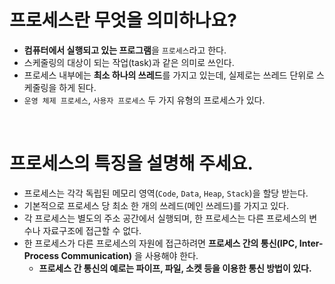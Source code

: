 # 프로세스란 무엇을 의미하나요?

- **컴퓨터에서 실행되고 있는 프로그램**을 `프로세스`라고 한다.
- 스케줄링의 대상이 되는 작업(task)과 같은 의미로 쓰인다.
- 프로세스 내부에는 **최소 하나의 쓰레드**를 가지고 있는데, 실제로는 쓰레드 단위로 스케줄링을 하게 된다.
- `운영 체제 프로세스`, `사용자 프로세스` 두 가지 유형의 프로세스가 있다.

<br>

# 프로세스의 특징을 설명해 주세요.

- 프로세스는 각각 독립된 메모리 영역(`Code`, `Data`, `Heap`, `Stack`)을 할당 받는다.
- 기본적으로 프로세스 당 최소 한 개의 쓰레드(메인 쓰레드)를 가지고 있다.
- 각 프로세스는 별도의 주소 공간에서 실행되며, 한 프로세스는 다른 프로세스의 변수나 자료구조에 접근할 수 없다.
- 한 프로세스가 다른 프로세스의 자원에 접근하려면 **프로세스 간의 통신(IPC, Inter-Process Communication)** 을 사용해야 한다.
  - **프로세스 간 통신의 예로는 파이프, 파일, 소켓 등을 이용한 통신 방법이 있다.**